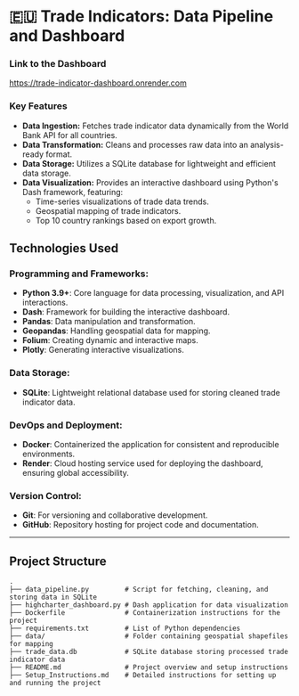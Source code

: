 # 🇪🇺 Trade Indicators: Data Pipeline and Dashboard

### Link to the Dashboard
https://trade-indicator-dashboard.onrender.com

### Key Features
- **Data Ingestion:** Fetches trade indicator data dynamically from the World Bank API for all countries.
- **Data Transformation:** Cleans and processes raw data into an analysis-ready format.
- **Data Storage:** Utilizes a SQLite database for lightweight and efficient data storage.
- **Data Visualization:** Provides an interactive dashboard using Python's Dash framework, featuring:
  - Time-series visualizations of trade data trends.
  - Geospatial mapping of trade indicators.
  - Top 10 country rankings based on export growth.

## Technologies Used
### **Programming and Frameworks:**
- **Python 3.9+**: Core language for data processing, visualization, and API interactions.
- **Dash**: Framework for building the interactive dashboard.
- **Pandas**: Data manipulation and transformation.
- **Geopandas**: Handling geospatial data for mapping.
- **Folium**: Creating dynamic and interactive maps.
- **Plotly**: Generating interactive visualizations.

### **Data Storage:**
- **SQLite**: Lightweight relational database used for storing cleaned trade indicator data.

### **DevOps and Deployment:**
- **Docker**: Containerized the application for consistent and reproducible environments.
- **Render**: Cloud hosting service used for deploying the dashboard, ensuring global accessibility.

### **Version Control:**
- **Git**: For versioning and collaborative development.
- **GitHub**: Repository hosting for project code and documentation.

---

## Project Structure
```plaintext
.
├── data_pipeline.py         # Script for fetching, cleaning, and storing data in SQLite
├── highcharter_dashboard.py # Dash application for data visualization
├── Dockerfile               # Containerization instructions for the project
├── requirements.txt         # List of Python dependencies
├── data/                    # Folder containing geospatial shapefiles for mapping
├── trade_data.db            # SQLite database storing processed trade indicator data
├── README.md                # Project overview and setup instructions
├── Setup_Instructions.md    # Detailed instructions for setting up and running the project

